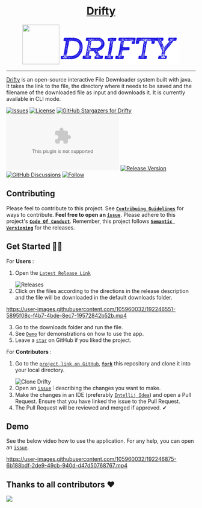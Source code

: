 <h1 align=center><a href="https://github.com/SaptarshiSarkar12/Drifty">Drifty</a></h1>
<p align="center" float="center">
    <img src="https://github.com/SaptarshiSarkar12/Drifty/blob/master/Drifty.ico" width="98" height="105">
    <img src="https://github.com/SaptarshiSarkar12/Drifty/blob/master/Drifty%20Banner.png" height="80">
</p>

---
[Drifty](https://github.com/SaptarshiSarkar12/Drifty/) is an open-source interactive File Downloader system built with java. It takes the link to the file, the directory where it needs to be saved and the filename of the downloaded file as input and downloads it. It is currently available in CLI mode. 

[![Issues](https://img.shields.io/github/issues/SaptarshiSarkar12/Drifty)](https://github.com/SaptarshiSarkar12/Drifty/issues)
[![License](https://img.shields.io/github/license/SaptarshiSarkar12/Drifty)](https://github.com/SaptarshiSarkar12/Drifty/blob/master/LICENSE)
[![GitHub Stargazers for Drifty](https://img.shields.io/github/stars/SaptarshiSarkar12/Drifty?label=Leave%20a%20star&style=social)](https://github.com/SaptarshiSarkar12/Drifty/stargazers)
[![Size](https://img.shields.io/github/size/SaptarshiSarkar12/Drifty/Drifty_CLI.exe?label=Drifty%20CLI)](https://github.com/SaptarshiSarkar12/Drifty/blob/master/Drifty_CLI.exe)
[![Release Version](https://img.shields.io/github/v/release/SaptarshiSarkar12/Drifty?color=%23FFFF0g&label=Drifty%20CLI)](https://github.com/SaptarshiSarkar12/Drifty/releases/latest/)
[![GitHub Discussions](https://img.shields.io/github/discussions/SaptarshiSarkar12/Drifty)](https://github.com/SaptarshiSarkar12/Drifty/discussions)
[![Follow](https://img.shields.io/twitter/follow/SSarkar2007?style=social)](https://twitter.com/SSarkar2007)


## Contributing
Please feel to contribute to this project. See [**`Contribuing Guidelines`**](https://github.com/SaptarshiSarkar12/Drifty/blob/master/CONTRIBUTING.md) for ways to contribute. **Feel free to open an [`issue`](https://github.com/SaptarshiSarkar12/Drifty/issues/new/choose)**. Please adhere to this project's [**`Code Of Conduct`**](https://github.com/SaptarshiSarkar12/Drifty/blob/master/CODE_OF_CONDUCT.md). Remember, this project follows [**`Semantic Versioning`**](https://semver.org/) for the releases.

## Get Started 🚀🚀
For **Users** :
1. Open the [`Latest Release Link`](https://github.com/SaptarshiSarkar12/Drifty/releases/latest/) </p>
![Releases](https://user-images.githubusercontent.com/105960032/192133804-7a77f446-3e69-48dd-9e51-1f3f408a5ae5.png)
2. Click on the files according to the directions in the release description and the file will be downloaded in the default downloads folder.</p>

https://user-images.githubusercontent.com/105960032/192246551-5895f08c-f4b7-4bde-8ec7-19572842b52b.mp4

3. Go to the downloads folder and run the file.
4. See [`Demo`](https://github.com/SaptarshiSarkar12/Drifty#demo) for demonstrations on how to use the app.
5. Leave a [`star`](https://github.com/SaptarshiSarkar12/Drifty/stargazers) on GitHub if you liked the project.

For **Contributors** : 
1. Go to the [`project link on GitHub`](https://github.com/SaptarshiSarkar12/Drifty), [**`fork`**](https://github.com/SaptarshiSarkar12/Drifty/fork) this repository and clone it into your local directory.</p>
![Clone Drifty](https://user-images.githubusercontent.com/105960032/192598857-09c32cdc-23ba-4564-8b13-8e9782a689be.gif)
2. Open an [`issue`](https://github.com/SaptarshiSarkar12/Drifty/issues/new/choose) ❕ describing the changes you want to make.
3. Make the changes in an IDE (preferably [`Intellij Idea`](https://www.jetbrains.com/idea/)) and open a Pull Request. Ensure that you have linked the issue to the Pull Request.
4. The Pull Request will be reviewed and merged if approved. ✔ 

## Demo
See the below video how to use the application. For any help, you can open an [`issue`](https://github.com/SaptarshiSarkar12/Drifty/issues/new/choose/). </p>

https://user-images.githubusercontent.com/105960032/192246875-6b188bdf-2de9-49cb-940d-d47d50768767.mp4

## Thanks to all contributors ❤️
<a href = "https://github.com/SaptarshiSarkar12/Drifty/graphs/contributors">
   <img src = "https://contrib.rocks/image?repo=SaptarshiSarkar12/Drifty"/>
</a>
